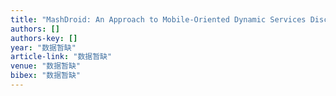 ```yaml
---
title: "MashDroid: An Approach to Mobile-Oriented Dynamic Services Discovery and Composition by In-App Search"
authors: []
authors-key: []
year: "数据暂缺"
article-link: "数据暂缺"
venue: "数据暂缺"
bibex: "数据暂缺"
---
```

